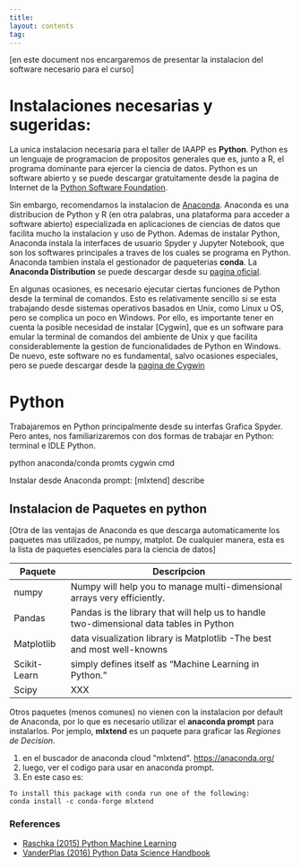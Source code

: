 ```yaml
---
title:
layout: contents
tag:
---
```


[en este document nos encargaremos de presentar la instalacion del software necesario para el curso]

# Instalaciones necesarias y sugeridas:

La unica instalacion necesaria para el taller de IAAPP es **Python**. Python es un lenguaje de programacion de propositos generales que es, junto a R, el programa dominante para ejercer la ciencia de datos. Python es un software abierto y se puede descargar gratuitamente desde la pagina de Internet de la [Python Software Foundation](https://www.python.org/downloads/).

Sin embargo, recomendamos la instalacion de [Anaconda](https://en.wikipedia.org/wiki/Anaconda_(Python_distribution)). Anaconda es una distribucion de Python y R (en otra palabras, una plataforma para acceder a software abierto) especializada en aplicaciones de ciencias de datos que facilita mucho la instalacion y uso de Python. Ademas de instalar Python, Anaconda instala la interfaces de usuario Spyder y Jupyter Notebook, que son los softwares principales a traves de los cuales se programa en Python. Anaconda tambien instala el gestionador de paqueterias **conda**. La **Anaconda Distribution** se puede descargar desde su [pagina oficial](https://www.anaconda.com/distribution/).

En algunas ocasiones, es necesario ejecutar ciertas funciones de Python desde la terminal de comandos. Esto es relativamente sencillo si se esta trabajando desde sistemas operativos basados en Unix, como Linux u OS, pero se complica un poco en Windows. Por ello, es importante tener en cuenta la posible necesidad de instalar [Cygwin], que es un software para emular la terminal de comandos del ambiente de Unix y que facilita considerablemente la gestion de funcionalidades de Python en Windows. De nuevo, este software no es fundamental, salvo ocasiones especiales, pero se puede descargar desde la [pagina de Cygwin](https://www.cygwin.com/)

# Python

Trabajaremos en Python principalmente desde su interfas Grafica Spyder. Pero antes, nos familiarizaremos con dos formas de trabajar en Python: terminal e IDLE Python.

python
anaconda/conda promts
cygwin
cmd

Instalar desde Anaconda prompt:
[mlxtend] describe

## Instalacion de Paquetes en python

[Otra de las ventajas de Anaconda es que descarga automaticamente los paquetes mas utilizados, pe numpy, matplot. De cualquier manera, esta es la lista de paquetes esenciales para la ciencia de datos]

| Paquete   | Descripcion  |
|---- | ---- |
| numpy | Numpy will help you to manage multi-dimensional arrays very efficiently.  |
| Pandas | Pandas is the library that will help us to handle two-dimensional data tables in Python |
| Matplotlib |  data visualization library is Matplotlib -The best and most well-knowns |
| Scikit-Learn | simply defines itself as “Machine Learning in Python.” |
| Scipy   |  XXX |


Otros paquetes (menos comunes) no vienen con la instalacion por default de Anaconda, por lo que es necesario utilizar el **anaconda prompt** para instalarlos. Por jemplo, **mlxtend** es un paquete para graficar las *Regiones de Decision*.


1. en el buscador de anaconda cloud "mlxtend". https://anaconda.org/
2. luego, ver el codigo para usar en anaconda prompt.
3. En este caso es:
```
To install this package with conda run one of the following:
conda install -c conda-forge mlxtend
```


### References

- [Raschka (2015) Python Machine Learning](https://www.packtpub.com/big-data-and-business-intelligence/python-machine-learning-second-edition)
- [VanderPlas (2016) Python Data Science Handbook](https://jakevdp.github.io/PythonDataScienceHandbook/)
